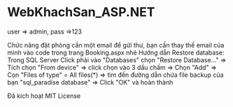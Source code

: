 # WebKhachSan_ASP.NET

user => admin, pass =>123

Chức năng đặt phòng cần một email để gửi thư, bạn cần thay thế email của mình vào code trong trang Booking.aspx nhé
Hướng dẫn Restore database: Trong SQL Server Click phải vào "Databases" chọn "Restore Database..." => Tích chọn "From device"  => click chọn vào 3 dấu chấm => Chọn "Add" => Cọn "Files of type" = All files(*) => tìm đến đường dẫn chứa file backup của bạn "sql_paradise database" => Click "OK" và hoàn thành

Đã kích hoạt MIT License
